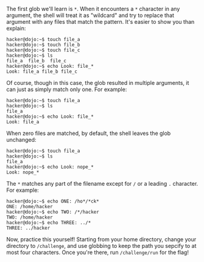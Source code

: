The first glob we'll learn is `*`.
When it encounters a `*` character in any argument, the shell will treat it as "wildcard" and try to replace that argument with any files that match the pattern.
It's easier to show you than explain:

```console
hacker@dojo:~$ touch file_a
hacker@dojo:~$ touch file_b
hacker@dojo:~$ touch file_c
hacker@dojo:~$ ls
file_a	file_b	file_c
hacker@dojo:~$ echo Look: file_*
Look: file_a file_b file_c
```

Of course, though in this case, the glob resulted in multiple arguments, it can just as simply match only one.
For example:

```console
hacker@dojo:~$ touch file_a
hacker@dojo:~$ ls
file_a
hacker@dojo:~$ echo Look: file_*
Look: file_a
```

When zero files are matched, by default, the shell leaves the glob unchanged:

```console
hacker@dojo:~$ touch file_a
hacker@dojo:~$ ls
file_a
hacker@dojo:~$ echo Look: nope_*
Look: nope_*
```

The `*` matches any part of the filename except for `/` or a leading `.` character.
For example:

```console
hacker@dojo:~$ echo ONE: /ho*/*ck*
ONE: /home/hacker
hacker@dojo:~$ echo TWO: /*/hacker
TWO: /home/hacker
hacker@dojo:~$ echo THREE: ../*
THREE: ../hacker
```

Now, practice this yourself!
Starting from your home directory, change your directory to `/challenge`, and use globbing to keep the path you sepcify to at most four characters.
Once you're there, run `/challenge/run` for the flag!
